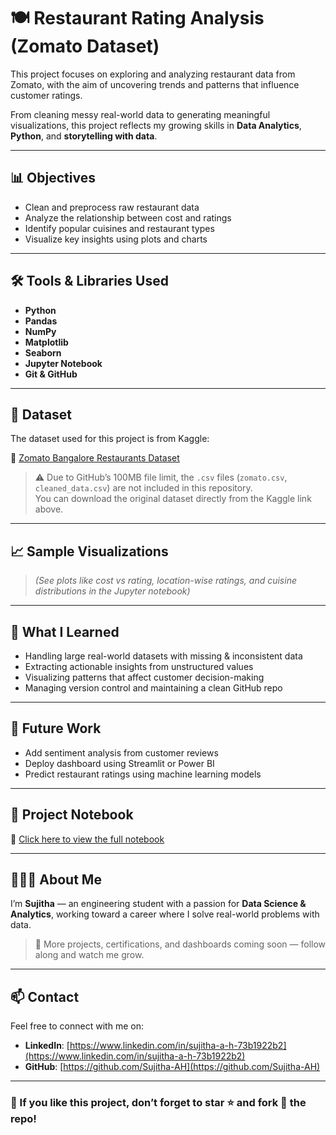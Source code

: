 # 🍽️ Restaurant Rating Analysis (Zomato Dataset)

This project focuses on exploring and analyzing restaurant data from Zomato, with the aim of uncovering trends and patterns that influence customer ratings.

From cleaning messy real-world data to generating meaningful visualizations, this project reflects my growing skills in **Data Analytics**, **Python**, and **storytelling with data**.

---

## 📊 Objectives

- Clean and preprocess raw restaurant data  
- Analyze the relationship between cost and ratings  
- Identify popular cuisines and restaurant types  
- Visualize key insights using plots and charts  

---

## 🛠️ Tools & Libraries Used

- **Python**  
- **Pandas**  
- **NumPy**  
- **Matplotlib**  
- **Seaborn**  
- **Jupyter Notebook**  
- **Git & GitHub**  

---

## 📁 Dataset

The dataset used for this project is from Kaggle:

🔗 [Zomato Bangalore Restaurants Dataset](https://www.kaggle.com/datasets/himanshupoddar/zomato-bangalore-restaurants)

> ⚠️ Due to GitHub’s 100MB file limit, the `.csv` files (`zomato.csv`, `cleaned_data.csv`) are not included in this repository.  
> You can download the original dataset directly from the Kaggle link above.

---

## 📈 Sample Visualizations

> *(See plots like cost vs rating, location-wise ratings, and cuisine distributions in the Jupyter notebook)*

---

## 📘 What I Learned

- Handling large real-world datasets with missing & inconsistent data  
- Extracting actionable insights from unstructured values  
- Visualizing patterns that affect customer decision-making  
- Managing version control and maintaining a clean GitHub repo  

---

## 🚀 Future Work

- Add sentiment analysis from customer reviews  
- Deploy dashboard using Streamlit or Power BI  
- Predict restaurant ratings using machine learning models  

---

## 🔗 Project Notebook

📄 [Click here to view the full notebook](./restaurant_rating_analysis.ipynb)

---

## 👩🏻‍💻 About Me

I’m **Sujitha** — an engineering student with a passion for **Data Science & Analytics**, working toward a career where I solve real-world problems with data.

> 💼 More projects, certifications, and dashboards coming soon — follow along and watch me grow.

---

## 📫 Contact

Feel free to connect with me on:  
- **LinkedIn**: [https://www.linkedin.com/in/sujitha-a-h-73b1922b2](https://www.linkedin.com/in/sujitha-a-h-73b1922b2)  
- **GitHub**: [https://github.com/Sujitha-AH](https://github.com/Sujitha-AH)

---

### 💬 If you like this project, don’t forget to **star ⭐** and **fork 🍴** the repo!
